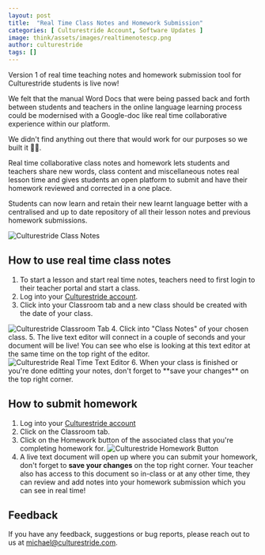 ```yaml
---
layout: post
title:  "Real Time Class Notes and Homework Submission"
categories: [ Culturestride Account, Software Updates ]
image: think/assets/images/realtimenotescp.png
author: culturestride
tags: []
---
```

Version 1 of real time teaching notes and homework submission tool for Culturestride students is live now!

We felt that the manual Word Docs that were being passed back and forth between students and teachers in the online language learning process could be modernised with a Google-doc like real time collaborative experience within our platform.

We didn't find anything out there that would work for our purposes so we built it 🤷‍♀️.

Real time collaborative class notes and homework lets students and teachers share new words, class content and miscellaneous notes real lesson time and gives students an open platform to submit and have their homework reviewed and corrected in a one place.

Students can now learn and retain their new learnt language better with a centralised and up to date repository of all their lesson notes and previous homework submissions. 

<span style="text-align:center">
<img style="max-height:500px" src="../../think/assets/images/classnotes1.jpg" alt="Culturestride Class Notes"/>
</span>

## How to use real time class notes

1. To start a lesson and start real time notes, teachers need to first login to their teacher portal and start a class.
2. Log into your [Culturestride account](https://culturestride.com/login).
3. Click into your Classroom tab and a new class should be created with the date of your class.
 <span style="text-align:center">
 <img style="max-height:500px" src="../../think/assets/images/classnotes2.jpg" alt="Culturestride Classroom Tab"/>
 </span>
4. Click into "Class Notes" of your chosen class.
5. The live text editor will connect in a couple of seconds and your document will be live! You can see who else is looking at this text editor at the same time on the top right of the editor.
    <span style="text-align:center">
    <img style="max-height:500px" src="../../think/assets/images/classnotes3.jpg" alt="Culturestride Real Time Text Editor"/>
    </span>
6. When your class is finished or you're done editting your notes, don't forget to **save your changes** on the top right corner.

## How to submit homework
1. Log into your [Culturestride account](https://culturestride.com/login)
2. Click on the Classroom tab.
3. Click on the Homework button of the associated class that you're completing homework for.
    <span style="text-align:center">
    <img style="max-height:500px" src="../../think/assets/images/classnotes4.jpg" alt="Culturestride Homework Button"/>
    </span>
4. A live text document will open up where you can submit your homework, don't forget to **save your changes** on the top right corner. Your teacher also has access to this document so in-class or at any other time, they can review and add notes into your homework submission which you can see in real time!

## Feedback
If you have any feedback, suggestions or bug reports, please reach out to us at [michael@culturestride.com](mailto:michael@culturestride.com).